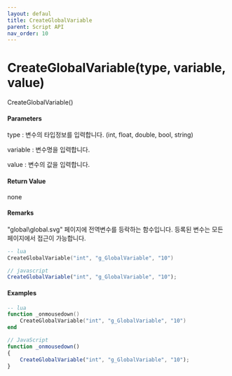 ```yaml
---
layout: defaul
title: CreateGlobalVariable
parent: Script API
nav_order: 10
---
```


# CreateGlobalVariable\(type, variable, value\)

CreateGlobalVariable\(\)

#### Parameters

type : 변수의 타입정보를 입력합니다. \(int, float, double, bool, string\) 

variable : 변수명을 입력합니다. 

value : 변수의 값을 입력합니다.

#### Return Value

none

#### Remarks

"global\\global.svg" 페이지에 전역변수를 등락하는 함수입니다. 등록된 변수는 모든 페이지에서 접근이 가능합니다. 



```lua
-- lua
CreateGlobalVariable("int", "g_GlobalVariable", "10")
```

```js
// javascript
CreateGlobalVariable("int", "g_GlobalVariable", "10");
```

#### 

#### Examples

```lua
-- lua
function _onmousedown()
    CreateGlobalVariable("int", "g_GlobalVariable", "10")
end
```

```js
// JavaScript
function _onmousedown()
{    
    CreateGlobalVariable("int", "g_GlobalVariable", "10");
}
```



